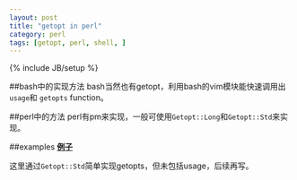 ```yaml
---
layout: post
title: "getopt in perl"
category: perl
tags: [getopt, perl, shell, ]
---
```

{% include JB/setup %}

##bash中的实现方法
bash当然也有getopt，利用bash的vim模块能快速调用出`usage`和 `getopts` function。

##perl中的方法
perl有pm来实现，一般可使用`Getopt::Long`和`Getopt::Std`来实现。

##examples
**[例子](https://github.com/kingkongmok/perl/blob/master/getopt.pl)**

这里通过`Getopt::Std`简单实现getopts，但未包括usage，后续再写。


